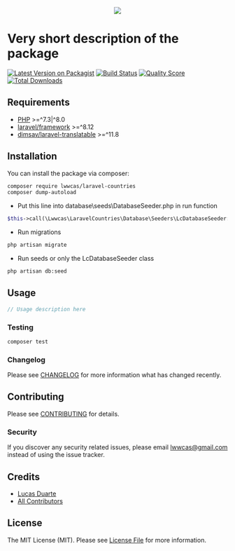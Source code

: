 <p align="center">
  <img src="ssets/map.jpg" />
</p>

# Very short description of the package

[![Latest Version on Packagist](https://img.shields.io/packagist/v/lwwcas/laravel-countries.svg?style=flat-square)](https://packagist.org/packages/lwwcas/laravel-countries)
[![Build Status](https://img.shields.io/travis/lwwcas/laravel-countries/master.svg?style=flat-square)](https://travis-ci.org/lwwcas/laravel-countries)
[![Quality Score](https://img.shields.io/scrutinizer/g/lwwcas/laravel-countries.svg?style=flat-square)](https://scrutinizer-ci.com/g/lwwcas/laravel-countries)
[![Total Downloads](https://img.shields.io/packagist/dt/lwwcas/laravel-countries.svg?style=flat-square)](https://packagist.org/packages/lwwcas/laravel-countries)

## Requirements
- [PHP](https://github.com/php) >=^7.3|^8.0
- [laravel/framework](https://github.com/laravel/framework) >=^8.12
- [dimsav/laravel-translatable](https://github.com/Astrotomic/laravel-translatable) >=^11.8

## Installation

You can install the package via composer:

```bash
composer require lwwcas/laravel-countries
composer dump-autoload
```

- Put this line into database\seeds\DatabaseSeeder.php in run function
```php
$this->call(\Lwwcas\LaravelCountries\Database\Seeders\LcDatabaseSeeder::class);
```

- Run migrations
```bash
php artisan migrate
```
- Run seeds or only the LcDatabaseSeeder class
```bash
php artisan db:seed
```

## Usage

``` php
// Usage description here
```

### Testing

``` bash
composer test
```

### Changelog

Please see [CHANGELOG](CHANGELOG.md) for more information what has changed recently.

## Contributing

Please see [CONTRIBUTING](CONTRIBUTING.md) for details.

### Security

If you discover any security related issues, please email lwwcas@gmail.com instead of using the issue tracker.

## Credits

- [Lucas Duarte](https://github.com/lwwcas)
- [All Contributors](../../contributors)

## License

The MIT License (MIT). Please see [License File](LICENSE.md) for more information.
